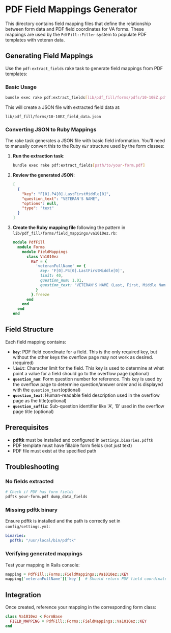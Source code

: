 # PDF Field Mappings Generator

This directory contains field mapping files that define the relationship between form data and PDF field coordinates for VA forms. These mappings are used by the `PdfFill::Filler` system to populate PDF templates with veteran data.

## Generating Field Mappings

Use the `pdf:extract_fields` rake task to generate field mappings from PDF templates:

### Basic Usage

```bash
bundle exec rake pdf:extract_fields[lib/pdf_fill/forms/pdfs/10-10EZ.pdf]
```

This will create a JSON file with extracted field data at:

```
lib/pdf_fill/forms/10-10EZ_field_data.json
```

### Converting JSON to Ruby Mappings

The rake task generates a JSON file with basic field information. You'll need to manually convert this to the Ruby `KEY` structure used by the form classes:

1. **Run the extraction task**:

   ```bash
   bundle exec rake pdf:extract_fields[path/to/your-form.pdf]
   ```

2. **Review the generated JSON**:

   ```json
   [
     {
       "key": "F[0].P4[0].LastFirstMiddle[0]",
       "question_text": "VETERAN'S NAME",
       "options": null,
       "type": "text"
     }
   ]
   ```

3. **Create the Ruby mapping file** following the pattern in `lib/pdf_fill/forms/field_mappings/va1010ez.rb`:
   ```ruby
   module PdfFill
     module Forms
       module FieldMappings
         class Va1010ez
           KEY = {
             'veteranFullName' => {
               key: 'F[0].P4[0].LastFirstMiddle[0]',
               limit: 40,
               question_num: 1.01,
               question_text: "VETERAN'S NAME (Last, First, Middle Name)"
             }
           }.freeze
         end
       end
     end
   end
   ```

## Field Structure

Each field mapping contains:

- **`key`**: PDF field coordinate for a field. This is the only required key, but without the other keys the overflow page may not work as desired. (required)
- **`limit`**: Character limit for the field. This key is used to determine at what point a value for a field should go to the overflow page (optional)
- **`question_num`**: Form question number for reference. This key is used by the overflow page to determine question/answer order and is displayed with the `question_text`(optional)
- **`question_text`**: Human-readable field description used in the overflow page as the title(optional)
- **`question_suffix`**: Sub-question identifier like 'A', 'B' used in the overflow page title (optional)

## Prerequisites

- **pdftk** must be installed and configured in `Settings.binaries.pdftk`
- PDF template must have fillable form fields (not just text)
- PDF file must exist at the specified path

## Troubleshooting

### No fields extracted

```bash
# Check if PDF has form fields
pdftk your-form.pdf dump_data_fields
```

### Missing pdftk binary

Ensure pdftk is installed and the path is correctly set in `config/settings.yml`:

```yaml
binaries:
  pdftk: "/usr/local/bin/pdftk"
```

### Verifying generated mappings

Test your mapping in Rails console:

```ruby
mapping = PdfFill::Forms::FieldMappings::Va1010ez::KEY
mapping['veteranFullName']['key']  # Should return PDF field coordinate
```

## Integration

Once created, reference your mapping in the corresponding form class:

```ruby
class Va1010ez < FormBase
  FIELD_MAPPING = PdfFill::Forms::FieldMappings::Va1010ez::KEY
end
```
